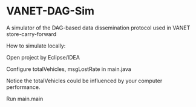# VANET-DAG-Sim
A simulator of the DAG-based data dissemination protocol used in VANET store-carry-forward

How to simulate locally:

Open project by Eclipse/IDEA

Configure totalVehicles, msgLostRate in main.java

Notice the totalVehicles could be influenced by your computer performance.

Run main.main
